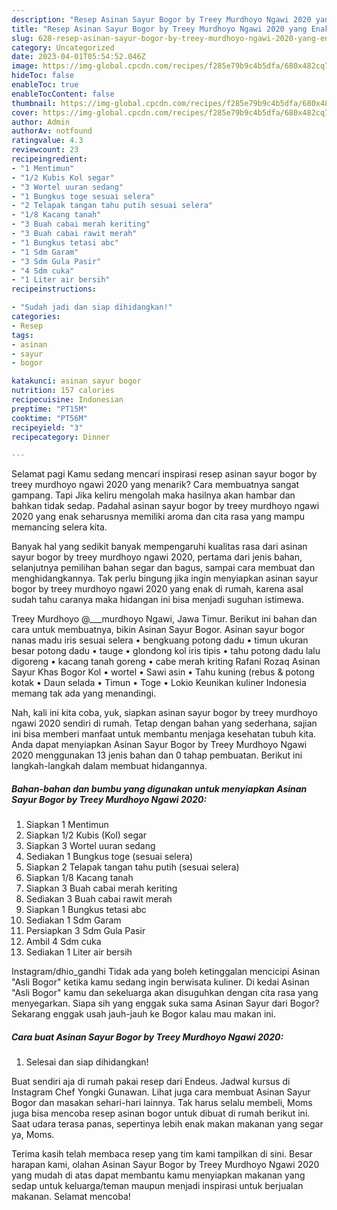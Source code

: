 ```yaml
---
description: "Resep Asinan Sayur Bogor by Treey Murdhoyo Ngawi 2020 yang Enak Banget}"
title: "Resep Asinan Sayur Bogor by Treey Murdhoyo Ngawi 2020 yang Enak Banget}"
slug: 628-resep-asinan-sayur-bogor-by-treey-murdhoyo-ngawi-2020-yang-enak-banget
category: Uncategorized
date: 2023-04-01T05:54:52.046Z
image: https://img-global.cpcdn.com/recipes/f285e79b9c4b5dfa/680x482cq70/asinan-sayur-bogor-by-treey-murdhoyo-ngawi-2020-foto-resep-utama.jpg
hideToc: false
enableToc: true
enableTocContent: false
thumbnail: https://img-global.cpcdn.com/recipes/f285e79b9c4b5dfa/680x482cq70/asinan-sayur-bogor-by-treey-murdhoyo-ngawi-2020-foto-resep-utama.jpg
cover: https://img-global.cpcdn.com/recipes/f285e79b9c4b5dfa/680x482cq70/asinan-sayur-bogor-by-treey-murdhoyo-ngawi-2020-foto-resep-utama.jpg
author: Admin
authorAv: notfound
ratingvalue: 4.3
reviewcount: 23
recipeingredient:
- "1 Mentimun"
- "1/2 Kubis Kol segar"
- "3 Wortel uuran sedang"
- "1 Bungkus toge sesuai selera"
- "2 Telapak tangan tahu putih sesuai selera"
- "1/8 Kacang tanah"
- "3 Buah cabai merah keriting"
- "3 Buah cabai rawit merah"
- "1 Bungkus tetasi abc"
- "1 Sdm Garam"
- "3 Sdm Gula Pasir"
- "4 Sdm cuka"
- "1 Liter air bersih"
recipeinstructions:

- "Sudah jadi dan siap dihidangkan!"
categories:
- Resep
tags:
- asinan
- sayur
- bogor

katakunci: asinan sayur bogor 
nutrition: 157 calories
recipecuisine: Indonesian
preptime: "PT15M"
cooktime: "PT56M"
recipeyield: "3"
recipecategory: Dinner

---
```



Selamat pagi Kamu sedang mencari inspirasi resep asinan sayur bogor by treey murdhoyo ngawi 2020 yang menarik? Cara membuatnya sangat gampang. Tapi Jika keliru mengolah maka hasilnya akan hambar dan bahkan tidak sedap. Padahal asinan sayur bogor by treey murdhoyo ngawi 2020 yang enak seharusnya memiliki aroma dan cita rasa yang mampu memancing selera kita.


Banyak hal yang sedikit banyak mempengaruhi kualitas rasa dari asinan sayur bogor by treey murdhoyo ngawi 2020, pertama dari jenis bahan, selanjutnya pemilihan bahan segar dan bagus, sampai cara membuat dan menghidangkannya. Tak perlu bingung jika ingin menyiapkan asinan sayur bogor by treey murdhoyo ngawi 2020 yang enak di rumah, karena asal sudah tahu caranya maka hidangan ini bisa menjadi suguhan istimewa.

Treey Murdhoyo @___murdhoyo Ngawi, Jawa Timur. Berikut ini bahan dan cara untuk membuatnya, bikin Asinan Sayur Bogor. Asinan sayur bogor nanas madu iris sesuai selera • bengkuang potong dadu • timun ukuran besar potong dadu • tauge • glondong kol iris tipis • tahu potong dadu lalu digoreng • kacang tanah goreng • cabe merah kriting Rafani Rozaq Asinan Sayur Khas Bogor Kol • wortel • Sawi asin • Tahu kuning (rebus &amp; potong kotak • Daun selada • Timun • Toge • Lokio Keunikan kuliner Indonesia memang tak ada yang menandingi.


Nah, kali ini kita coba, yuk, siapkan asinan sayur bogor by treey murdhoyo ngawi 2020 sendiri di rumah. Tetap dengan bahan yang sederhana, sajian ini bisa memberi manfaat untuk membantu menjaga kesehatan tubuh kita. Anda dapat menyiapkan Asinan Sayur Bogor by Treey Murdhoyo Ngawi 2020 menggunakan 13 jenis bahan dan 0 tahap pembuatan. Berikut ini langkah-langkah dalam membuat hidangannya.

<!--inarticleads1-->

##### Bahan-bahan dan bumbu yang digunakan untuk menyiapkan Asinan Sayur Bogor by Treey Murdhoyo Ngawi 2020:

1. Siapkan 1 Mentimun
1. Siapkan 1/2 Kubis (Kol) segar
1. Siapkan 3 Wortel uuran sedang
1. Sediakan 1 Bungkus toge (sesuai selera)
1. Siapkan 2 Telapak tangan tahu putih (sesuai selera)
1. Siapkan 1/8 Kacang tanah
1. Siapkan 3 Buah cabai merah keriting
1. Sediakan 3 Buah cabai rawit merah
1. Siapkan 1 Bungkus tetasi abc
1. Sediakan 1 Sdm Garam
1. Persiapkan 3 Sdm Gula Pasir
1. Ambil 4 Sdm cuka
1. Sediakan 1 Liter air bersih


Instagram/dhio_gandhi Tidak ada yang boleh ketinggalan mencicipi Asinan &#34;Asli Bogor&#34; ketika kamu sedang ingin berwisata kuliner. Di kedai Asinan &#34;Asli Bogor&#34; kamu dan sekeluarga akan disuguhkan dengan cita rasa yang menyegarkan. Siapa sih yang enggak suka sama Asinan Sayur dari Bogor? Sekarang enggak usah jauh-jauh ke Bogor kalau mau makan ini. 

<!--inarticleads2-->

##### Cara buat Asinan Sayur Bogor by Treey Murdhoyo Ngawi 2020:


1. Selesai dan siap dihidangkan!

Buat sendiri aja di rumah pakai resep dari Endeus. Jadwal kursus di Instagram Chef Yongki Gunawan. Lihat juga cara membuat Asinan Sayur Bogor dan masakan sehari-hari lainnya. Tak harus selalu membeli, Moms juga bisa mencoba resep asinan bogor untuk dibuat di rumah berikut ini. Saat udara terasa panas, sepertinya lebih enak makan makanan yang segar ya, Moms. 

Terima kasih telah membaca resep yang tim kami tampilkan di sini. Besar harapan kami, olahan Asinan Sayur Bogor by Treey Murdhoyo Ngawi 2020 yang mudah di atas dapat membantu kamu menyiapkan makanan yang sedap untuk keluarga/teman maupun menjadi inspirasi untuk berjualan makanan. Selamat mencoba!
